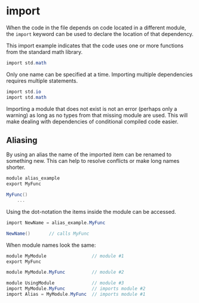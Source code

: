 # import

When the code in the file depends on code located in a different module, the `import` keyword can be used to declare the location of that dependency.

This import example indicates that the code uses one or more functions from the standard math library.

```C#
import std.math
```

Only one name can be specified at a time. Importing multiple dependencies requires multiple statements.

```C#
import std.io
import std.math
```

Importing a module that does not exist is not an error (perhaps only a warning) as long as no types from that missing module are used. This will make dealing with dependencies of conditional compiled code easier.

## Aliasing

By using an alias the name of the imported item can be renamed to something new. This can help to resolve conflicts or make long names shorter.

```C#
module alias_example
export MyFunc

MyFunc()
    ...
```

Using the dot-notation the items inside the module can be accessed.

```C#
import NewName = alias_example.MyFunc

NewName()       // calls MyFunc
```

When module names look the same:

```C#
module MyModule                 // module #1
export MyFunc

module MyModule.MyFunc          // module #2

module UsingModule              // module #3
import MyModule.MyFunc          // imports module #2
import Alias = MyModule.MyFunc  // imports module #1
```
